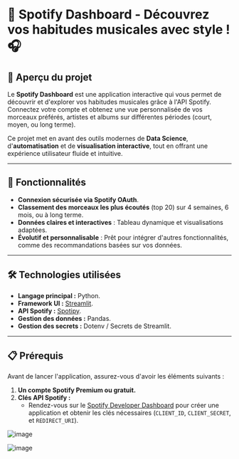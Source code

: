 # 🎵 Spotify Dashboard - Découvrez vos habitudes musicales avec style ! 🎧
## 📖 Aperçu du projet
Le **Spotify Dashboard** est une application interactive qui vous permet de découvrir et d'explorer vos habitudes musicales grâce à l'API Spotify. Connectez votre compte et obtenez une vue personnalisée de vos morceaux préférés, artistes et albums sur différentes périodes (court, moyen, ou long terme).  

Ce projet met en avant des outils modernes de **Data Science**, d'**automatisation** et de **visualisation interactive**, tout en offrant une expérience utilisateur fluide et intuitive.

---

## 🚀 Fonctionnalités
- **Connexion sécurisée via Spotify OAuth**.
- **Classement des morceaux les plus écoutés** (top 20) sur 4 semaines, 6 mois, ou à long terme.
- **Données claires et interactives** : Tableau dynamique et visualisations adaptées.
- **Évolutif et personnalisable** : Prêt pour intégrer d'autres fonctionnalités, comme des recommandations basées sur vos données.

---

## 🛠️ Technologies utilisées
- **Langage principal :** Python.
- **Framework UI :** [Streamlit](https://streamlit.io/).
- **API Spotify :** [Spotipy](https://spotipy.readthedocs.io/en/2.19.0/#).
- **Gestion des données :** Pandas.
- **Gestion des secrets :** Dotenv / Secrets de Streamlit.

---

## 📋 Prérequis
Avant de lancer l'application, assurez-vous d'avoir les éléments suivants :
1. **Un compte Spotify Premium ou gratuit.**
2. **Clés API Spotify :**
   - Rendez-vous sur le [Spotify Developer Dashboard](https://developer.spotify.com/dashboard/) pour créer une application et obtenir les clés nécessaires (`CLIENT_ID`, `CLIENT_SECRET`, et `REDIRECT_URI`).

![image](https://github.com/user-attachments/assets/97dda5db-3602-4bde-be62-86239f6910da)

![image](https://github.com/user-attachments/assets/be780127-a235-4200-ad5d-e85892f1ebf9)
